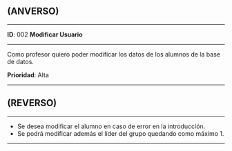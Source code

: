 ## (ANVERSO)
---

**ID**: 002 **Modificar Usuario**

---

Como profesor quiero poder modificar los datos de los alumnos de la base de datos.

**Prioridad**: Alta

---

## (REVERSO)

---

* Se desea modificar el alumno en caso de error en la introducción.
* Se podrá modificar además el líder del grupo quedando como máximo 1.
---
